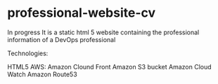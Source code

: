 # professional-website-cv
In progress
It is a static html 5 website containing the professional information of a DevOps professional

Technologies:

HTML5
AWS:
Amazon Clound Front
Amazon S3 bucket
Amazon Cloud Watch
Amazon Route53
